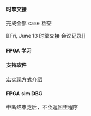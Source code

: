 #### 时擎交接

完成全部 case 检查

[[Fri, June 13 时擎交接 会议记录]]

#### FPGA 学习

#### 支持软件

宏实现方式介绍

#### FPGA sim DBG

中断结束之后，不会返回主程序
